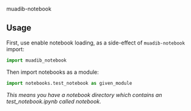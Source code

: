 muadib-notebook

## Usage ##

First, use enable notebook loading, as a side-effect of ```muadib-notebook``` import:

```python
import muadib_notebook
```

Then import notebooks as a module:

```python
import notebooks.test_notebook as given_module
```
*This means you have a notebook directory which contains an test_notebook.ipynb called notebook.*
